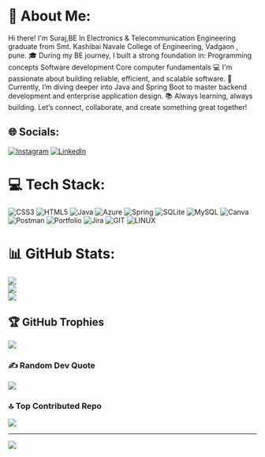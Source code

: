# 💫 About Me:
Hi there! I'm Suraj,BE In Electronics & Telecommunication Engineering graduate from Smt. Kashibai Navale College of Engineering, Vadgaon , pune. 🎓 During my BE journey, I built a strong foundation in: Programming concepts Software development Core computer fundamentals 💻 I'm passionate about building reliable, efficient, and scalable software. 🚀 Currently, I’m diving deeper into Java and Spring Boot to master backend development and enterprise application design. 📚 Always learning, always building. Let’s connect, collaborate, and create something great together!


## 🌐 Socials:
[![Instagram](https://img.shields.io/badge/Instagram-%23E4405F.svg?logo=Instagram&logoColor=white)](https://instagram.com/surajkhamkar_30_5) [![LinkedIn](https://img.shields.io/badge/LinkedIn-%230077B5.svg?logo=linkedin&logoColor=white)](https://linkedin.com/in/suraj-khamkar) 

# 💻 Tech Stack:
![CSS3](https://img.shields.io/badge/css3-%231572B6.svg?style=for-the-badge&logo=css3&logoColor=white) ![HTML5](https://img.shields.io/badge/html5-%23E34F26.svg?style=for-the-badge&logo=html5&logoColor=white) ![Java](https://img.shields.io/badge/java-%23ED8B00.svg?style=for-the-badge&logo=openjdk&logoColor=white) ![Azure](https://img.shields.io/badge/azure-%230072C6.svg?style=for-the-badge&logo=microsoftazure&logoColor=white) ![Spring](https://img.shields.io/badge/spring-%236DB33F.svg?style=for-the-badge&logo=spring&logoColor=white) ![SQLite](https://img.shields.io/badge/sqlite-%2307405e.svg?style=for-the-badge&logo=sqlite&logoColor=white) ![MySQL](https://img.shields.io/badge/mysql-4479A1.svg?style=for-the-badge&logo=mysql&logoColor=white) ![Canva](https://img.shields.io/badge/Canva-%2300C4CC.svg?style=for-the-badge&logo=Canva&logoColor=white) ![Postman](https://img.shields.io/badge/Postman-FF6C37?style=for-the-badge&logo=postman&logoColor=white) ![Portfolio](https://img.shields.io/badge/Portfolio-%23000000.svg?style=for-the-badge&logo=firefox&logoColor=#FF7139) ![Jira](https://img.shields.io/badge/jira-%230A0FFF.svg?style=for-the-badge&logo=jira&logoColor=white) ![GIT](https://img.shields.io/badge/Git-fc6d26?style=for-the-badge&logo=git&logoColor=white) ![LINUX](https://img.shields.io/badge/Linux-FCC624?style=for-the-badge&logo=linux&logoColor=black)
# 📊 GitHub Stats:
![](https://github-readme-stats.vercel.app/api?username=surajkhamkar06&theme=default&hide_border=false&include_all_commits=true&count_private=true)<br/>
![](https://nirzak-streak-stats.vercel.app/?user=surajkhamkar06&theme=default&hide_border=false)<br/>
![](https://github-readme-stats.vercel.app/api/top-langs/?username=surajkhamkar06&theme=default&hide_border=false&include_all_commits=true&count_private=true&layout=compact)

## 🏆 GitHub Trophies
![](https://github-profile-trophy.vercel.app/?username=surajkhamkar06&theme=dark&no-frame=false&no-bg=true&margin-w=4)

### ✍️ Random Dev Quote
![](https://quotes-github-readme.vercel.app/api?type=horizontal&theme=radical)

### 🔝 Top Contributed Repo
![](https://github-contributor-stats.vercel.app/api?username=surajkhamkar06&limit=5&theme=default&combine_all_yearly_contributions=true)

---
[![](https://visitcount.itsvg.in/api?id=surajkhamkar06&icon=0&color=0)](https://visitcount.itsvg.in)

<!-- Proudly created with GPRM ( https://gprm.itsvg.in ) -->
